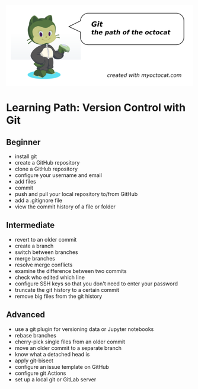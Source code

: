 
![](path_octocat.png)

# Learning Path: Version Control with Git

## Beginner

* install git
* create a GitHub repository
* clone a GitHub repository
* configure your username and email
* add files
* commit
* push and pull your local repository to/from GitHub
* add a .gitignore file
* view the commit history of a file or folder

## Intermediate

* revert to an older commit
* create a branch
* switch between branches
* merge branches
* resolve merge conflicts
* examine the difference between two commits
* check who edited which line
* configure SSH keys so that you don't need to enter your password
* truncate the git history to a certain commit
* remove big files from the git history

## Advanced

* use a git plugin for versioning data or Jupyter notebooks
* rebase branches
* cherry-pick single files from an older commit
* move an older commit to a separate branch
* know what a detached head is
* apply git-bisect
* configure an issue template on GitHub
* configure git Actions
* set up a local git or GitLab server
